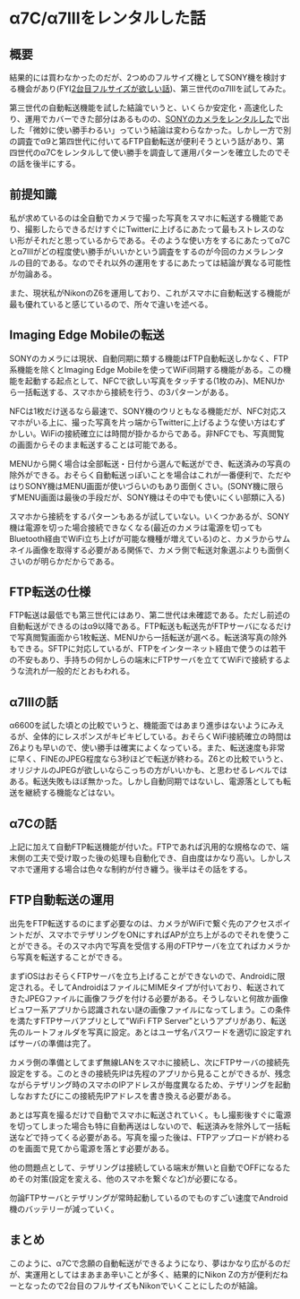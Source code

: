 # α7C/α7IIIをレンタルした話

## 概要
結果的には買わなかったのだが、2つめのフルサイズ機としてSONY機を検討する機会があり(FYI[2台目フルサイズが欲しい話](../2nd-fullsize/))、第三世代のα7IIIを試してみた。

第三世代の自動転送機能を試した結論でいうと、いくらか安定化・高速化したり、運用でカバーできた部分はあるものの、[SONYのカメラをレンタルした](../sony-camera-sp/)で出した「微妙に使い勝手わるい」っていう結論は変わらなかった。しかし一方で別の調査でα9と第四世代に付いてるFTP自動転送が便利そうという話があり、第四世代のα7Cをレンタルして使い勝手を調査して運用パターンを確立したのでその話を後半にする。

## 前提知識
私が求めているのは全自動でカメラで撮った写真をスマホに転送する機能であり、撮影したらできるだけすぐにTwitterに上げるにあたって最もストレスのない形がそれだと思っているからである。そのような使い方をするにあたってα7Cとα7IIIがどの程度使い勝手がいいかという調査をするのが今回のカメラレンタルの目的である。なのでそれ以外の運用をするにあたっては結論が異なる可能性が勿論ある。

また、現状私がNikonのZ6を運用しており、これがスマホに自動転送する機能が最も優れていると感じているので、所々で違いを述べる。

## Imaging Edge Mobileの転送
SONYのカメラには現状、自動同期に類する機能はFTP自動転送しかなく、FTP系機能を除くとImaging Edge Mobileを使ってWiFi同期する機能がある。この機能を起動する起点として、NFCで欲しい写真をタッチする(1枚のみ)、MENUから一括転送する、スマホから接続を行う、の3パターンがある。

NFCは1枚だけ送るなら最速で、SONY機のウリともなる機能だが、NFC対応スマホがいる上に、撮った写真を片っ端からTwitterに上げるような使い方はむずかしい。WiFiの接続確立には時間が掛かるからである。非NFCでも、写真閲覧の画面からそのまま転送することは可能である。

MENUから開く場合は全部転送・日付から選んで転送ができ、転送済みの写真の除外ができる。おそらく自動転送っぽいことを場合はこれが一番便利で、ただやはりSONY機はMENU画面が使いづらいのもあり面倒くさい。(SONY機に限らずMENU画面は最後の手段だが、SONY機はその中でも使いにくい部類に入る)

スマホから接続をするパターンもあるが試していない。いくつかあるが、SONY機は電源を切った場合接続できなくなる(最近のカメラは電源を切ってもBluetooth経由でWiFi立ち上げが可能な機種が増えている)のと、カメラからサムネイル画像を取得する必要がある関係で、カメラ側で転送対象選ぶよりも面倒くさいのが明らかだからである。

## FTP転送の仕様
FTP転送は最低でも第三世代にはあり、第二世代は未確認である。ただし前述の自動転送ができるのはα9以降である。FTP転送も転送先がFTPサーバになるだけで写真閲覧画面から1枚転送、MENUから一括転送が選べる。転送済写真の除外もできる。SFTPに対応しているが、FTPをインターネット経由で使うのは若干の不安もあり、手持ちの何かしらの端末にFTPサーバを立ててWiFiで接続するような流れが一般的だとおもわれる。

## α7IIIの話
α6600を試した頃との比較でいうと、機能面ではあまり進歩はないようにみえるが、全体的にレスポンスがキビキビしている。おそらくWiFi接続確立の時間はZ6よりも早いので、使い勝手は確実によくなっている。また、転送速度も非常に早く、FINEのJPEG程度なら3秒ほどで転送が終わる。Z6との比較でいうと、オリジナルのJPEGが欲しいならこっちの方がいいかも、と思わせるレベルではある。転送失敗もほぼ無かった。しかし自動同期ではないし、電源落としても転送を継続する機能などはない。

## α7Cの話
上記に加えて自動FTP転送機能が付いた。FTPであれば汎用的な規格なので、端末側の工夫で受け取った後の処理も自動化でき、自由度はかなり高い。しかしスマホで運用する場合は色々な制約が付き纏う。後半はその話をする。

## FTP自動転送の運用
出先をFTP転送するのにまず必要なのは、カメラがWiFiで繋ぐ先のアクセスポイントだが、スマホでテザリングをONにすればAPが立ち上がるのでそれを使うことができる。そのスマホ内で写真を受信する用のFTPサーバを立てればカメラから写真を転送することができる。

まずiOSはおそらくFTPサーバを立ち上げることができないので、Androidに限定される。そしてAndroidはファイルにMIMEタイプが付いており、転送されてきたJPEGファイルに画像フラグを付ける必要がある。そうしないと何故か画像ビュワー系アプリから認識されない謎の画像ファイルになってしまう。この条件を満たすFTPサーバアプリとして"WiFi FTP Server"というアプリがあり、転送先のルートフォルダを写真に設定。あとはユーザ名パスワードを適切に設定すればサーバの準備は完了。

カメラ側の準備としてまず無線LANをスマホに接続し、次にFTPサーバの接続先設定をする。このときの接続先IPは先程のアプリから見ることができるが、残念ながらテザリング時のスマホのIPアドレスが毎度異なるため、テザリングを起動しなおすたびにこの接続先IPアドレスを書き換える必要がある。

あとは写真を撮るだけで自動でスマホに転送されていく。もし撮影後すぐに電源を切ってしまった場合も特に自動再送はしないので、転送済みを除外して一括転送などで持ってくる必要がある。写真を撮った後は、FTPアップロードが終わるのを画面で見てから電源を落とす必要がある。

他の問題点として、テザリングは接続している端末が無いと自動でOFFになるためその対策(設定を変える、他のスマホを繋ぐなど)が必要になる。

勿論FTPサーバとテザリングが常時起動しているのでものすごい速度でAndroid機のバッテリーが減っていく。

## まとめ
このように、α7Cで念願の自動転送ができるようになり、夢はかなり広がるのだが、実運用としてはまあまあ辛いことが多く、結果的にNikon Zの方が便利だねーとなったので2台目のフルサイズもNikonでいくことにしたのが結論。
